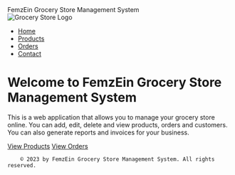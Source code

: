 <!DOCTYPE html>
<html lang="en">
<head>
    <meta charset="UTF-8">
    <meta name="viewport" content="width=device-width, initial-scale=1.0">
    FemzEin Grocery Store Management System
  
</head>
<body>
    <nav>
        <div class="logo">
            <img src="logo.png" alt="Grocery Store Logo">
        </div>
        <ul class="menu">
            <li><a href="[https://femzein.github.io/Alx-Portfolio_Project/index.html](https://github.com/FemzEin/Alx-Portfolio_Project/blob/main/grocery_store/ui/index.html)" class="active">Home</a></li>
            <li><a href="[https://femzein.github.io/Alx-Portfolio_Project/](https://github.com/FemzEin/Alx-Portfolio_Project/blob/main/grocery_store/ui/manage-product.html)">Products</a></li>
            <li><a href="[https://femzein.github.io/Alx-Portfolio_Project/](https://github.com/FemzEin/Alx-Portfolio_Project/blob/main/grocery_store/ui/order.html)">Orders</a></li>
            <li><a href="[https://femzein.github.io/Alx-Portfolio_Project/](https://github.com/FemzEin/Alx-Portfolio_Project/blob/main/grocery_store/ui/contact.html)">Contact</a></li>
        </ul>
    </nav>
    <div class="landing">
        <div class="container">
            <h1>Welcome to FemzEin Grocery Store Management System</h1>
            <p>This is a web application that allows you to manage your grocery store online. You can add, edit, delete and view products, orders and customers. You can also generate reports and invoices for your business.</p>
            <a href="[https://femzein.github.io/Alx-Portfolio_Project/](https://github.com/FemzEin/Alx-Portfolio_Project/blob/main/grocery_store/ui/manage-product.html)" class="btn">View Products</a>
            <a href="[https://femzein.github.io/Alx-Portfolio_Project/](https://github.com/FemzEin/Alx-Portfolio_Project/blob/main/grocery_store/ui/order.html)" class="btn">View Orders</a>
        </div>
    </div>
    
        © 2023 by FemzEin Grocery Store Management System. All rights reserved.
    
</body>
</html>
